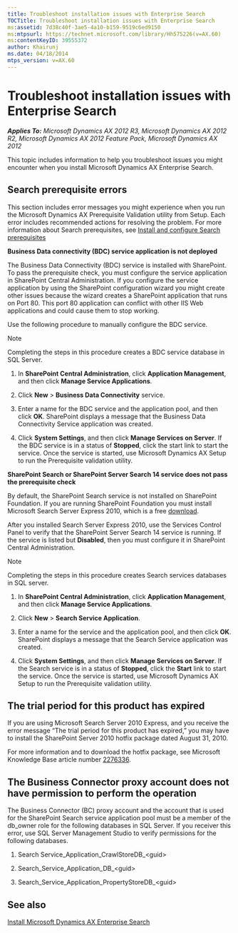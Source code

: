 ```yaml
---
title: Troubleshoot installation issues with Enterprise Search
TOCTitle: Troubleshoot installation issues with Enterprise Search
ms:assetid: 7d38c40f-3ae5-4a10-b159-9519c6ed9150
ms:mtpsurl: https://technet.microsoft.com/library/Hh575226(v=AX.60)
ms:contentKeyID: 39555372
author: Khairunj
ms.date: 04/18/2014
mtps_version: v=AX.60
---
```


# Troubleshoot installation issues with Enterprise Search 


_**Applies To:** Microsoft Dynamics AX 2012 R3, Microsoft Dynamics AX 2012 R2, Microsoft Dynamics AX 2012 Feature Pack, Microsoft Dynamics AX 2012_

This topic includes information to help you troubleshoot issues you might encounter when you install Microsoft Dynamics AX Enterprise Search.

## Search prerequisite errors

This section includes error messages you might experience when you run the Microsoft Dynamics AX Prerequisite Validation utility from Setup. Each error includes recommended actions for resolving the problem. For more information about Search prerequisites, see [Install and configure Search prerequisites](install-and-configure-search-prerequisites.md)

**Business Data connectivity (BDC) service application is not deployed**

The Business Data Connectivity (BDC) service is installed with SharePoint. To pass the prerequisite check, you must configure the service application in SharePoint Central Administration. If you configure the service application by using the SharePoint configuration wizard you might create other issues because the wizard creates a SharePoint application that runs on Port 80. This port 80 application can conflict with other IIS Web applications and could cause them to stop working.

Use the following procedure to manually configure the BDC service.


> [!NOTE]
> <P>Completing the steps in this procedure creates a BDC service database in SQL Server.</P>



1.  In **SharePoint Central Administration**, click **Application Management**, and then click **Manage Service Applications**.

2.  Click **New** \> **Business Data Connectivity** service.

3.  Enter a name for the BDC service and the application pool, and then click **OK**. SharePoint displays a message that the Business Data Connectivity Service application was created.

4.  Click **System Settings**, and then click **Manage Services on Server**. If the BDC service is in a status of **Stopped**, click the start link to start the service. Once the service is started, use Microsoft Dynamics AX Setup to run the Prerequisite validation utility.

**SharePoint Search or SharePoint Server Search 14 service does not pass the prerequisite check**

By default, the SharePoint Search service is not installed on SharePoint Foundation. If you are running SharePoint Foundation you must install Microsoft Search Server Express 2010, which is a free [download](https://go.microsoft.com/fwlink/?linkid=180385).

After you installed Search Server Express 2010, use the Services Control Panel to verify that the SharePoint Server Search 14 service is running. If the service is listed but **Disabled**, then you must configure it in SharePoint Central Administration.


> [!NOTE]
> <P>Completing the steps in this procedure creates Search services databases in SQL server.</P>



1.  In **SharePoint Central Administration**, click **Application Management**, and then click **Manage Service Applications**.

2.  Click **New** \> **Search Service Application**.

3.  Enter a name for the service and the application pool, and then click **OK**. SharePoint displays a message that the Search Service application was created.

4.  Click **System Settings**, and then click **Manage Services on Server**. If the Search service is in a status of **Stopped**, click the **Start** link to start the service. Once the service is started, use Microsoft Dynamics AX Setup to run the Prerequisite validation utility.

## The trial period for this product has expired

If you are using Microsoft Search Server 2010 Express, and you receive the error message “The trial period for this product has expired,” you may have to install the SharePoint Server 2010 hotfix package dated August 31, 2010.

For more information and to download the hotfix package, see Microsoft Knowledge Base article number [2276336](https://support.microsoft.com/kb/2276336).

## The Business Connector proxy account does not have permission to perform the operation

The Business Connector (BC) proxy account and the account that is used for the SharePoint Search service application pool must be a member of the db\_owner role for the following databases in SQL Server. If you receiver this error, use SQL Server Management Studio to verify permissions for the following databases.

1.  Search Service\_Application\_CrawlStoreDB\_\<guid\>

2.  Search\_Service\_Application\_DB\_\<guid\>

3.  Search\_Service\_Application\_PropertyStoreDB\_\<guid\>

## See also

[Install Microsoft Dynamics AX Enterprise Search](install-microsoft-dynamics-ax-enterprise-search.md)

  


